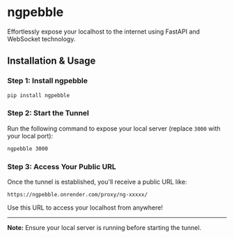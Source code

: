 # ngpebble

Effortlessly expose your localhost to the internet using FastAPI and WebSocket technology.

## Installation & Usage

### Step 1: Install ngpebble

```bash
pip install ngpebble
```

### Step 2: Start the Tunnel

Run the following command to expose your local server (replace `3000` with your local port):

```bash
ngpebble 3000
```

### Step 3: Access Your Public URL

Once the tunnel is established, you'll receive a public URL like:

```
https://ngpebble.onrender.com/proxy/ng-xxxxx/
```

Use this URL to access your localhost from anywhere!

---
**Note:** Ensure your local server is running before starting the tunnel.
